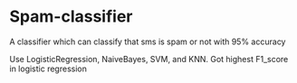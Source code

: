 # Spam-classifier
A classifier which can classify that sms is spam or not with 95% accuracy

Use LogisticRegression, NaiveBayes, SVM, and KNN. Got highest F1_score in logistic regression
